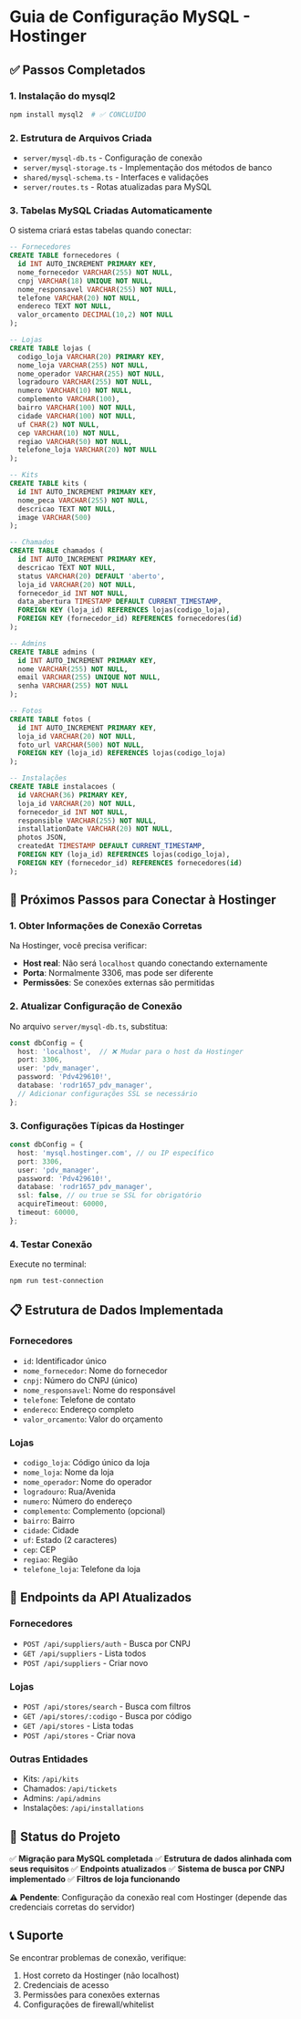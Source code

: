 # Guia de Configuração MySQL - Hostinger

## ✅ Passos Completados

### 1. Instalação do mysql2
```bash
npm install mysql2  # ✅ CONCLUÍDO
```

### 2. Estrutura de Arquivos Criada
- `server/mysql-db.ts` - Configuração de conexão
- `server/mysql-storage.ts` - Implementação dos métodos de banco
- `shared/mysql-schema.ts` - Interfaces e validações
- `server/routes.ts` - Rotas atualizadas para MySQL

### 3. Tabelas MySQL Criadas Automaticamente
O sistema criará estas tabelas quando conectar:

```sql
-- Fornecedores
CREATE TABLE fornecedores (
  id INT AUTO_INCREMENT PRIMARY KEY,
  nome_fornecedor VARCHAR(255) NOT NULL,
  cnpj VARCHAR(18) UNIQUE NOT NULL,
  nome_responsavel VARCHAR(255) NOT NULL,
  telefone VARCHAR(20) NOT NULL,
  endereco TEXT NOT NULL,
  valor_orcamento DECIMAL(10,2) NOT NULL
);

-- Lojas
CREATE TABLE lojas (
  codigo_loja VARCHAR(20) PRIMARY KEY,
  nome_loja VARCHAR(255) NOT NULL,
  nome_operador VARCHAR(255) NOT NULL,
  logradouro VARCHAR(255) NOT NULL,
  numero VARCHAR(10) NOT NULL,
  complemento VARCHAR(100),
  bairro VARCHAR(100) NOT NULL,
  cidade VARCHAR(100) NOT NULL,
  uf CHAR(2) NOT NULL,
  cep VARCHAR(10) NOT NULL,
  regiao VARCHAR(50) NOT NULL,
  telefone_loja VARCHAR(20) NOT NULL
);

-- Kits
CREATE TABLE kits (
  id INT AUTO_INCREMENT PRIMARY KEY,
  nome_peca VARCHAR(255) NOT NULL,
  descricao TEXT NOT NULL,
  image VARCHAR(500)
);

-- Chamados
CREATE TABLE chamados (
  id INT AUTO_INCREMENT PRIMARY KEY,
  descricao TEXT NOT NULL,
  status VARCHAR(20) DEFAULT 'aberto',
  loja_id VARCHAR(20) NOT NULL,
  fornecedor_id INT NOT NULL,
  data_abertura TIMESTAMP DEFAULT CURRENT_TIMESTAMP,
  FOREIGN KEY (loja_id) REFERENCES lojas(codigo_loja),
  FOREIGN KEY (fornecedor_id) REFERENCES fornecedores(id)
);

-- Admins
CREATE TABLE admins (
  id INT AUTO_INCREMENT PRIMARY KEY,
  nome VARCHAR(255) NOT NULL,
  email VARCHAR(255) UNIQUE NOT NULL,
  senha VARCHAR(255) NOT NULL
);

-- Fotos
CREATE TABLE fotos (
  id INT AUTO_INCREMENT PRIMARY KEY,
  loja_id VARCHAR(20) NOT NULL,
  foto_url VARCHAR(500) NOT NULL,
  FOREIGN KEY (loja_id) REFERENCES lojas(codigo_loja)
);

-- Instalações
CREATE TABLE instalacoes (
  id VARCHAR(36) PRIMARY KEY,
  loja_id VARCHAR(20) NOT NULL,
  fornecedor_id INT NOT NULL,
  responsible VARCHAR(255) NOT NULL,
  installationDate VARCHAR(20) NOT NULL,
  photos JSON,
  createdAt TIMESTAMP DEFAULT CURRENT_TIMESTAMP,
  FOREIGN KEY (loja_id) REFERENCES lojas(codigo_loja),
  FOREIGN KEY (fornecedor_id) REFERENCES fornecedores(id)
);
```

## 🔧 Próximos Passos para Conectar à Hostinger

### 1. Obter Informações de Conexão Corretas
Na Hostinger, você precisa verificar:
- **Host real**: Não será `localhost` quando conectando externamente
- **Porta**: Normalmente 3306, mas pode ser diferente
- **Permissões**: Se conexões externas são permitidas

### 2. Atualizar Configuração de Conexão
No arquivo `server/mysql-db.ts`, substitua:
```typescript
const dbConfig = {
  host: 'localhost',  // ❌ Mudar para o host da Hostinger
  port: 3306,
  user: 'pdv_manager',
  password: 'Pdv429610!',
  database: 'rodr1657_pdv_manager',
  // Adicionar configurações SSL se necessário
};
```

### 3. Configurações Típicas da Hostinger
```typescript
const dbConfig = {
  host: 'mysql.hostinger.com', // ou IP específico
  port: 3306,
  user: 'pdv_manager',
  password: 'Pdv429610!',
  database: 'rodr1657_pdv_manager',
  ssl: false, // ou true se SSL for obrigatório
  acquireTimeout: 60000,
  timeout: 60000,
};
```

### 4. Testar Conexão
Execute no terminal:
```bash
npm run test-connection
```

## 📋 Estrutura de Dados Implementada

### Fornecedores
- `id`: Identificador único
- `nome_fornecedor`: Nome do fornecedor
- `cnpj`: Número do CNPJ (único)
- `nome_responsavel`: Nome do responsável
- `telefone`: Telefone de contato
- `endereco`: Endereço completo
- `valor_orcamento`: Valor do orçamento

### Lojas
- `codigo_loja`: Código único da loja
- `nome_loja`: Nome da loja
- `nome_operador`: Nome do operador
- `logradouro`: Rua/Avenida
- `numero`: Número do endereço
- `complemento`: Complemento (opcional)
- `bairro`: Bairro
- `cidade`: Cidade
- `uf`: Estado (2 caracteres)
- `cep`: CEP
- `regiao`: Região
- `telefone_loja`: Telefone da loja

## 🔄 Endpoints da API Atualizados

### Fornecedores
- `POST /api/suppliers/auth` - Busca por CNPJ
- `GET /api/suppliers` - Lista todos
- `POST /api/suppliers` - Criar novo

### Lojas
- `POST /api/stores/search` - Busca com filtros
- `GET /api/stores/:codigo` - Busca por código
- `GET /api/stores` - Lista todas
- `POST /api/stores` - Criar nova

### Outras Entidades
- Kits: `/api/kits`
- Chamados: `/api/tickets`
- Admins: `/api/admins`
- Instalações: `/api/installations`

## 🚀 Status do Projeto

✅ **Migração para MySQL completada**
✅ **Estrutura de dados alinhada com seus requisitos**
✅ **Endpoints atualizados**
✅ **Sistema de busca por CNPJ implementado**
✅ **Filtros de loja funcionando**

⚠️ **Pendente**: Configuração da conexão real com Hostinger (depende das credenciais corretas do servidor)

## 📞 Suporte

Se encontrar problemas de conexão, verifique:
1. Host correto da Hostinger (não localhost)
2. Credenciais de acesso
3. Permissões para conexões externas
4. Configurações de firewall/whitelist